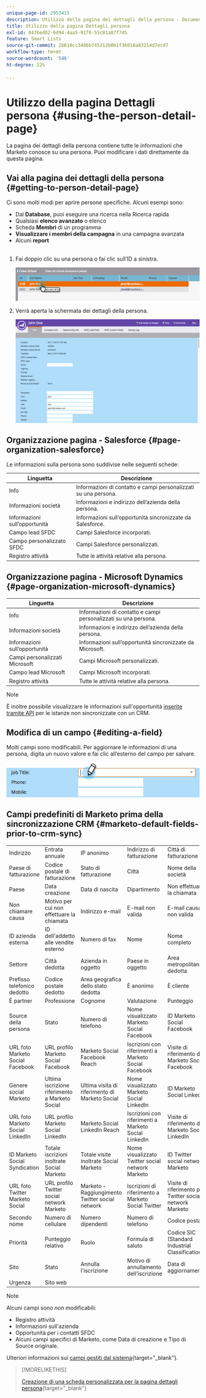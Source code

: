 ```yaml
---
unique-page-id: 2953415
description: Utilizzo della pagina dei dettagli della persona - Documentazione di Marketo - Documentazione del prodotto
title: Utilizzo della pagina Dettagli persona
exl-id: 8476ed02-6d94-4aa5-91f6-55c81a87f745
feature: Smart Lists
source-git-commit: 2b610cc3486b745212b0b1f36018a83214d7ecd7
workflow-type: tm+mt
source-wordcount: '546'
ht-degree: 22%

---
```


# Utilizzo della pagina Dettagli persona {#using-the-person-detail-page}

La pagina dei dettagli della persona contiene tutte le informazioni che Marketo conosce su una persona. Puoi modificare i dati direttamente da questa pagina.

## Vai alla pagina dei dettagli della persona {#getting-to-person-detail-page}

Ci sono molti modi per aprire persone specifiche. Alcuni esempi sono:

* Dal **Database**, puoi eseguire una ricerca nella Ricerca rapida
* Qualsiasi **elenco avanzato** o elenco
* Scheda **Membri** di un programma
* **Visualizzare i membri della campagna** in una campagna avanzata
* Alcuni **report**
  <br> 

1. Fai doppio clic su una persona o fai clic sull’ID a sinistra.

   ![](assets/one-1.png)

1. Verrà aperta la schermata dei dettagli della persona.

   ![](assets/two-5.png)

## Organizzazione pagina - Salesforce {#page-organization-salesforce}

Le informazioni sulla persona sono suddivise nelle seguenti schede:

| Linguetta | Descrizione |
|---|---|
| Info | Informazioni di contatto e campi personalizzati su una persona. |
| Informazioni società | Informazioni e indirizzo dell’azienda della persona. |
| Informazioni sull’opportunità | Informazioni sull’opportunità sincronizzate da Salesforce. |
| Campo lead SFDC | Campi Salesforce incorporati. |
| Campo personalizzato SFDC | Campi Salesforce personalizzati. |
| Registro attività | Tutte le attività relative alla persona. |

## Organizzazione pagina - Microsoft Dynamics {#page-organization-microsoft-dynamics}

| Linguetta | Descrizione |
|---|---|
| Info | Informazioni di contatto e campi personalizzati su una persona. |
| Informazioni società | Informazioni e indirizzo dell’azienda della persona. |
| Informazioni sull’opportunità | Informazioni sull’opportunità sincronizzate da Microsoft. |
| Campi personalizzati Microsoft | Campi Microsoft personalizzati. |
| Campo lead Microsoft | Campi Microsoft incorporati. |
| Registro attività | Tutte le attività relative alla persona. |

>[!NOTE]
>
>È inoltre possibile visualizzare le informazioni sull&#39;opportunità [inserite tramite API](https://experienceleague.adobe.com/it/docs/marketo-developer/marketo/rest/lead-database/opportunities) per le istanze non sincronizzate con un CRM.

## Modifica di un campo {#editing-a-field}

Molti campi sono modificabili. Per aggiornare le informazioni di una persona, digita un nuovo valore e fai clic all’esterno del campo per salvare.

![](assets/image2015-2-27-11-3a14-3a2.png)

## Campi predefiniti di Marketo prima della sincronizzazione CRM {#marketo-default-fields-prior-to-crm-sync}

|   |  |  |  |  |
|---|---|---|---|---|
| Indirizzo | Entrata annuale | IP anonimo | Indirizzo di fatturazione | Città di fatturazione |
| Paese di fatturazione | Codice postale di fatturazione | Stato di fatturazione | Città | Nome della società |
| Paese | Data creazione | Data di nascita | Dipartimento | Non effettuare la chiamata |
| Non chiamare causa | Motivo per cui non effettuare la chiamata | Indirizzo e-mail | E-mail non valida | E-mail causa non valida |
| ID azienda esterna | ID dell&#39;addetto alle vendite esterno | Numero di fax | Nome | Nome completo |
| Settore | Città dedotta | Azienda in oggetto | Paese in oggetto | Area metropolitana dedotta |
| Prefisso telefonico dedotto | Codice postale dedotto | Area geografica dello stato dedotta | È anonimo | È cliente |
| È partner | Professione | Cognome | Valutazione | Punteggio |
| Source della persona | Stato | Numero di telefono | Nome visualizzato Marketo Social Facebook | ID Marketo Social Facebook |
| URL foto Marketo Social Facebook | URL profilo Marketo Social Facebook | Marketo Social Facebook Reach | Iscrizioni con riferimenti a Marketo Social Facebook | Visite di riferimento di Marketo Social Facebook |
| Genere social Marketo | Ultima iscrizione riferimento a Marketo Social | Ultima visita di riferimento di Marketo Social | Nome visualizzato Marketo Social LinkedIn | ID Marketo Social LinkedIn |
| URL foto Marketo Social LinkedIn | URL profilo Marketo Social LinkedIn | Marketo Social LinkedIn Reach | Iscrizioni con riferimenti a Marketo Social LinkedIn | Visite di riferimento di Marketo Social LinkedIn |
| ID Marketo Social Syndication | Totale iscrizioni inoltrate Social Marketo | Totale visite inoltrate Social Marketo | Nome visualizzato Twitter social network Marketo | ID Twitter social network Marketo |
| URL foto Twitter Marketo Social | URL profilo Twitter social network Marketo | Marketo - Raggiungimento Twitter social network | Iscrizioni di riferimento a Marketo Social Twitter | Visite di riferimento per Twitter social network Marketo |
| Secondo nome | Numero di cellulare | Numero dipendenti | Numero di telefono | Codice postale |
| Priorità | Punteggio relativo | Ruolo | Formula di saluto | Codice SIC (Standard Industrial Classification) |
| Sito | Stato | Annulla l&#39;iscrizione | Motivo di annullamento dell&#39;iscrizione | Data di aggiornamento |
| Urgenza | Sito web |  |  |  |

>[!NOTE]
>
>Alcuni campi sono _non_ modificabili:
>
>* Registro attività
>* Informazioni sull&#39;azienda
>* Opportunità per i contatti SFDC
>* Alcuni campi specifici di Marketo, come Data di creazione e Tipo di Source originale.
>
>Ulteriori informazioni sui [campi gestiti dal sistema](/help/marketo/product-docs/administration/field-management/understanding-system-managed-fields.md){target="_blank"}.

>[!MORELIKETHIS]
>
>[Creazione di una scheda personalizzata per la pagina dettagli persona](/help/marketo/product-docs/administration/settings/creating-a-custom-tab-for-the-person-detail-page.md){target="_blank"}
